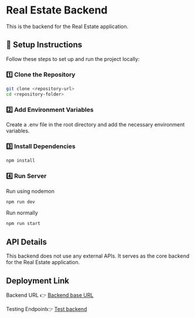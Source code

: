 # Real Estate Backend

This is the backend for the Real Estate application.

## 🚀 Setup Instructions

Follow these steps to set up and run the project locally:

### 1️⃣ Clone the Repository
```bash
git clone <repository-url>
cd <repository-folder>
```
### 2️⃣ Add Environment Variables

Create a .env file in the root directory and add the necessary environment variables.

### 3️⃣ Install Dependencies
```bash
npm install
```
### 4️⃣ Run Server
Run using nodemon
```bash
npm run dev 
```
Run normally
```bash
npm run start
```

## API Details

This backend does not use any external APIs. It serves as the core backend for the Real Estate application.

## Deployment Link

Backend URL 👉 [Backend base URL](https://realestate-backend-mr0b.onrender.com)

Testing Endpoint👉 [Test backend](https://realestate-backend-mr0b.onrender.com/test)
